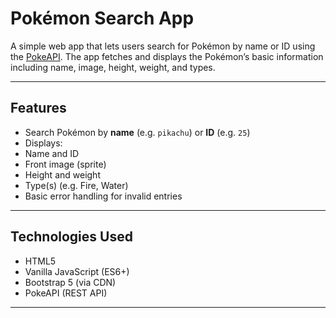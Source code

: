 # Pokémon Search App

A simple web app that lets users search for Pokémon by name or ID using the [PokeAPI](https://pokeapi.co/). The app fetches and displays the Pokémon’s basic information including name, image, height, weight, and types.

---

## Features

- Search Pokémon by **name** (e.g. `pikachu`) or **ID** (e.g. `25`)
- Displays:
- Name and ID
- Front image (sprite)
- Height and weight
- Type(s) (e.g. Fire, Water)
- Basic error handling for invalid entries

---

## Technologies Used

- HTML5
- Vanilla JavaScript (ES6+)
- Bootstrap 5 (via CDN)
- PokeAPI (REST API)

---
